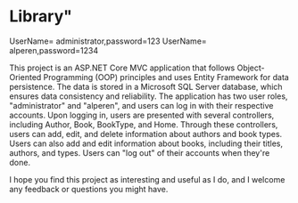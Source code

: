 # Library"
UserName= administrator,password=123
UserName= alperen,password=1234


 This project is an ASP.NET Core MVC application that follows Object-Oriented Programming (OOP) principles and uses Entity Framework for data persistence.
 The data is stored in a Microsoft SQL Server database, which ensures data consistency and reliability. 
 The application has two user roles, "administrator" and "alperen", and users can log in with their respective accounts.
 Upon logging in, users are presented with several controllers, including Author, Book, BookType, and Home.
 Through these controllers, users can add, edit, and delete information about authors and book types.
 Users can also add and edit information about books, including their titles, authors, and types.
 Users can "log out" of their accounts when they're done.

 
 I hope you find this project as interesting and useful as I do, and I welcome any feedback or questions you might have.
